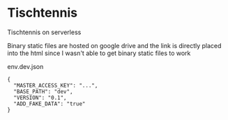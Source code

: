 # Tischtennis
Tischtennis on serverless

Binary static files are hosted on google drive and the link is directly placed into the html since I wasn't able to get binary static files to work

env.dev.json
```
{
  "MASTER_ACCESS_KEY": "...",
  "BASE_PATH": "dev",
  "VERSION": "0.1",
  "ADD_FAKE_DATA": "true"
}
```
